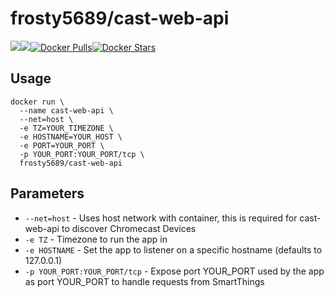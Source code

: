 [hub]: https://hub.docker.com/r/frosty5689/cast-web-api/

# frosty5689/cast-web-api
[![](https://images.microbadger.com/badges/version/frosty5689/cast-web-api.svg)](https://microbadger.com/images/frosty5689/cast-web-api "Get your own version badge on microbadger.com")[![](https://images.microbadger.com/badges/image/frosty5689/cast-web-api.svg)](https://microbadger.com/images/frosty5689/cast-web-api "Get your own image badge on microbadger.com")[![Docker Pulls](https://img.shields.io/docker/pulls/frosty5689/cast-web-api.svg)][hub][![Docker Stars](https://img.shields.io/docker/stars/frosty5689/cast-web-api.svg)][hub]

## Usage

```
docker run \
  --name cast-web-api \
  --net=host \
  -e TZ=YOUR_TIMEZONE \
  -e HOSTNAME=YOUR_HOST \
  -e PORT=YOUR_PORT \
  -p YOUR_PORT:YOUR_PORT/tcp \
  frosty5689/cast-web-api
```

## Parameters
* `--net=host` - Uses host network with container, this is required for cast-web-api to discover Chromecast Devices
* `-e TZ` - Timezone to run the app in
* `-e HOSTNAME` - Set the app to listener on a specific hostname (defaults to 127.0.0.1)
* `-p YOUR_PORT:YOUR_PORT/tcp` - Expose port YOUR_PORT used by the app as port YOUR_PORT to handle requests from SmartThings
